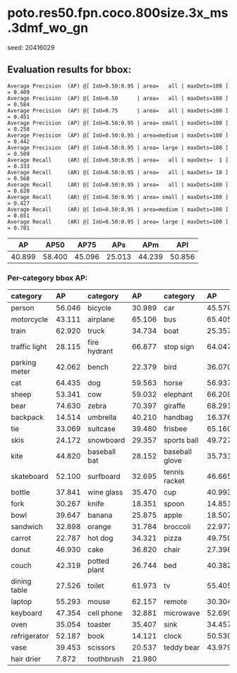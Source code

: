 # poto.res50.fpn.coco.800size.3x_ms.3dmf_wo_gn  

seed: 20416029

## Evaluation results for bbox:  

```  
Average Precision  (AP) @[ IoU=0.50:0.95 | area=   all | maxDets=100 ] = 0.409
Average Precision  (AP) @[ IoU=0.50      | area=   all | maxDets=100 ] = 0.584
Average Precision  (AP) @[ IoU=0.75      | area=   all | maxDets=100 ] = 0.451
Average Precision  (AP) @[ IoU=0.50:0.95 | area= small | maxDets=100 ] = 0.250
Average Precision  (AP) @[ IoU=0.50:0.95 | area=medium | maxDets=100 ] = 0.442
Average Precision  (AP) @[ IoU=0.50:0.95 | area= large | maxDets=100 ] = 0.509
Average Recall     (AR) @[ IoU=0.50:0.95 | area=   all | maxDets=  1 ] = 0.333
Average Recall     (AR) @[ IoU=0.50:0.95 | area=   all | maxDets= 10 ] = 0.568
Average Recall     (AR) @[ IoU=0.50:0.95 | area=   all | maxDets=100 ] = 0.620
Average Recall     (AR) @[ IoU=0.50:0.95 | area= small | maxDets=100 ] = 0.427
Average Recall     (AR) @[ IoU=0.50:0.95 | area=medium | maxDets=100 ] = 0.651
Average Recall     (AR) @[ IoU=0.50:0.95 | area= large | maxDets=100 ] = 0.781
```  
|   AP   |  AP50  |  AP75  |  APs   |  APm   |  APl   |  
|:------:|:------:|:------:|:------:|:------:|:------:|  
| 40.899 | 58.400 | 45.096 | 25.013 | 44.239 | 50.856 |

### Per-category bbox AP:  

| category      | AP     | category     | AP     | category       | AP     |  
|:--------------|:-------|:-------------|:-------|:---------------|:-------|  
| person        | 56.046 | bicycle      | 30.989 | car            | 45.579 |  
| motorcycle    | 43.111 | airplane     | 65.106 | bus            | 65.405 |  
| train         | 62.920 | truck        | 34.734 | boat           | 25.357 |  
| traffic light | 28.115 | fire hydrant | 66.877 | stop sign      | 64.047 |  
| parking meter | 42.062 | bench        | 22.379 | bird           | 36.070 |  
| cat           | 64.435 | dog          | 59.563 | horse          | 56.937 |  
| sheep         | 53.341 | cow          | 59.032 | elephant       | 66.209 |  
| bear          | 74.630 | zebra        | 70.397 | giraffe        | 68.291 |  
| backpack      | 14.514 | umbrella     | 40.210 | handbag        | 16.376 |  
| tie           | 33.069 | suitcase     | 39.480 | frisbee        | 65.160 |  
| skis          | 24.172 | snowboard    | 29.357 | sports ball    | 49.727 |  
| kite          | 44.820 | baseball bat | 28.152 | baseball glove | 35.731 |  
| skateboard    | 52.100 | surfboard    | 32.695 | tennis racket  | 46.665 |  
| bottle        | 37.841 | wine glass   | 35.470 | cup            | 40.993 |  
| fork          | 30.267 | knife        | 18.351 | spoon          | 14.851 |  
| bowl          | 39.647 | banana       | 25.875 | apple          | 18.507 |  
| sandwich      | 32.898 | orange       | 31.784 | broccoli       | 22.977 |  
| carrot        | 22.787 | hot dog      | 34.321 | pizza          | 49.750 |  
| donut         | 46.930 | cake         | 36.820 | chair          | 27.396 |  
| couch         | 42.319 | potted plant | 26.744 | bed            | 40.382 |  
| dining table  | 27.526 | toilet       | 61.973 | tv             | 55.405 |  
| laptop        | 55.293 | mouse        | 62.157 | remote         | 30.304 |  
| keyboard      | 47.354 | cell phone   | 32.881 | microwave      | 52.690 |  
| oven          | 35.054 | toaster      | 35.407 | sink           | 34.457 |  
| refrigerator  | 52.187 | book         | 14.121 | clock          | 50.530 |  
| vase          | 39.453 | scissors     | 20.537 | teddy bear     | 43.979 |  
| hair drier    | 7.872  | toothbrush   | 21.980 |                |        |

